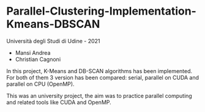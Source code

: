 # Parallel-Clustering-Implementation-Kmeans-DBSCAN

Università degli Studi di Udine - 2021
- Mansi Andrea
- Christian Cagnoni

In this project, K-Means and DB-SCAN algorithms has been implemented. For both of them 3 version has been compared: serial, parallel on CUDA and parallel on CPU (OpenMP).

This was an university project, the aim was to practice parallel computing and related tools like CUDA and OpenMP.
